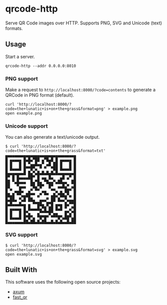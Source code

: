 # qrcode-http

Serve QR Code images over HTTP. Supports PNG, SVG and Unicode (text) formats.

## Usage

Start a server.

```
qrcode-http --addr 0.0.0.0:8010
```

### PNG support

Make a request to `http://localhost:8000/?code=contents` to generate a QRCode in PNG format (default). 

```
curl 'http://localhost:8000/?code=the+lunatic+is+on+the+grass&format=png' > example.png
open example.png
```

### Unicode support

You can also generate a text/unicode output.

```
$ curl 'http://localhost:8000/?code=the+lunatic+is+on+the+grass&format=txt'
▄▄▄▄▄▄▄▄▄▄▄▄▄▄▄▄▄▄▄▄▄▄▄▄▄▄▄▄▄▄▄
█ ▄▄▄▄▄ █▄█▄▀██ ▄▀█▄█ █ ▄▄▄▄▄ █
█ █   █ █ ▀▄▄█▄▄▀ ▄█ ██ █   █ █
█ █▄▄▄█ █▀▀█▀▄ ▀ ▀  ▀██ █▄▄▄█ █
█▄▄▄▄▄▄▄█ █▄▀▄█▄█▄█▄█▄█▄▄▄▄▄▄▄█
█▀ █ █▄▄▄▄██▀ █ ▄▄ █▄   ▄█ ▄▀ █
██ ▀▄█▄▄▄  █▄▀█▄ ▀█▄▄▀▄██▄▄  ██
██   ▀▄▄▄  ▀█▄▀█▀  █▀  ▄▄█▄▀ ▄█
█ ▀ ▄▄█▄  ▄▀ ▀▀ ▄▄  ▀▀▄ ▄ ██▀ █
██▄█ ▀▀▄▄██▀▀ ▄▀ ▀▀ ▄█▄▀██▄▀▄ █
█▄██▄ ▀▄█ ██▄  ▄▄▄▀ ██ █▄▄▀▄▄▄█
█▄█▄▄▄█▄▄ ▄ ▀▀██▄ █▀█ ▄▄▄ █▄▀▀█
█ ▄▄▄▄▄ █ █▄▄▄█▄▀█ ██ █▄█ ▀ ▄▀█
█ █   █ █▀▄   ▄▀▀▀▀█▀▄▄   █▀▄▀█
█ █▄▄▄█ █▀█▀▄ ▀█▀█▀ ▀▀▀█▀▄██▀▄█
█▄▄▄▄▄▄▄██▄██▄█▄██▄▄█▄█▄█▄▄█▄██
```


### SVG support


```
$ curl 'http://localhost:8000/?code=the+lunatic+is+on+the+grass&format=svg' > example.svg
open example.svg
```

## Built With

This software uses the following open source projects:

* [axum](https://github.com/tokio-rs/axum)
* [fast_qr](https://github.com/erwanvivien/fast_qr) 